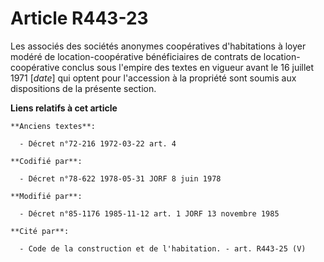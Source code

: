 # Article R443-23

Les associés des sociétés anonymes coopératives d'habitations à loyer modéré de location-coopérative bénéficiaires de
contrats de location-coopérative conclus sous l'empire des textes en vigueur avant le 16 juillet 1971 [*date*] qui optent
pour l'accession à la propriété sont soumis aux dispositions de la présente section.

**Liens relatifs à cet article**

	**Anciens textes**:

	  - Décret n°72-216 1972-03-22 art. 4

	**Codifié par**:

	  - Décret n°78-622 1978-05-31 JORF 8 juin 1978

	**Modifié par**:

	  - Décret n°85-1176 1985-11-12 art. 1 JORF 13 novembre 1985

	**Cité par**:

	  - Code de la construction et de l'habitation. - art. R443-25 (V)
